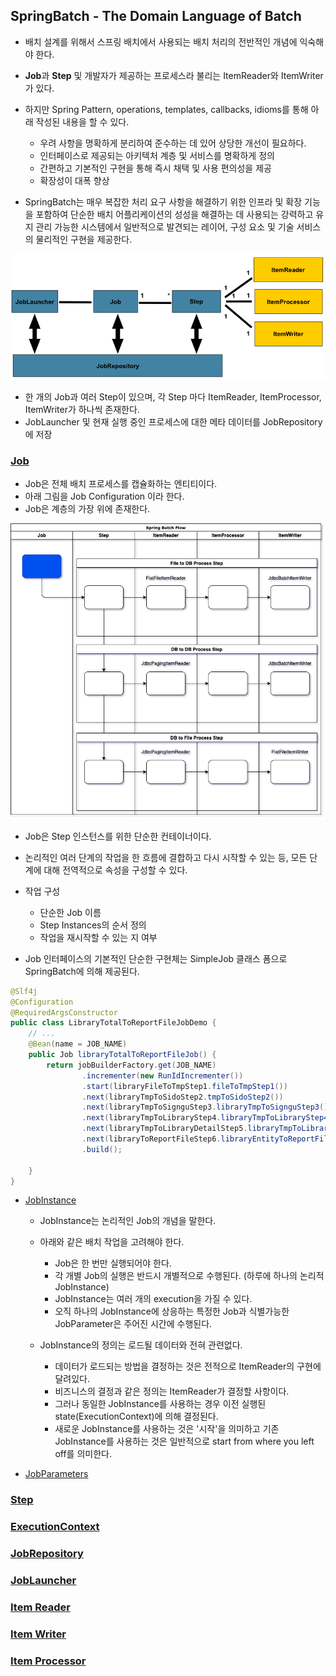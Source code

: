 ## SpringBatch - The Domain Language of Batch

- 배치 설계를 위해서 스프링 배치에서 사용되는 배치 처리의 전반적인 개념에 익숙해야 한다.
- **Job**과 **Step** 및 개발자가 제공하는 프로세스라 불리는 ItemReader와 ItemWriter가 있다.
- 하지만 Spring Pattern, operations, templates, callbacks, idioms를 통해 아래 작성된 내용을 할 수 있다.
    - 우려 사항을 명확하게 분리하여 준수하는 데 있어 상당한 개선이 필요하다.
    - 인터페이스로 제공되는 아키텍처 계층 및 서비스를 명확하게 정의
    - 간편하고 기본적인 구현을 통해 즉시 채택 및 사용 편의성을 제공
    - 확장성이 대폭 향상

- SpringBatch는 매우 복잡한 처리 요구 사항을 해결하기 위한 인프라 및 확장 기능을 포함하여 단순한 배치 어플리케이션의 성성을 해결하는 데 사용되는 강력하고 유지 관리 가능한 시스템에서 일반적으로 발견되는 레이어, 구성 요소 및 기술 서비스의 물리적인 구현을 제공한다.

![배치 계층 유형](/docs/batch/img/spring-batch-reference-model.png "배치 계층 유형")

- 한 개의 Job과 여러 Step이 있으며, 각 Step 마다 ItemReader, ItemProcessor, ItemWriter가 하나씩 존재한다.
- JobLauncher 및 현재 실행 중인 프로세스에 대한 메타 데이터를 JobRepository에 저장

### [Job](https://docs.spring.io/spring-batch/docs/current/reference/html/domain.html#job)
- Job은 전체 배치 프로세스를 캡슐화하는 엔티티이다.
- 아래 그림을 Job Configuration 이라 한다.
- Job은 계층의 가장 위에 존재한다.

![Job의 포지션](/img/batchDomain/JobPoint.png "Job Position")

- Job은 Step 인스턴스를 위한 단순한 컨테이너이다.
- 논리적인 여러 단계의 작업을 한 흐름에 결합하고 다시 시작할 수 있는 등, 모든 단계에 대해 전역적으로 속성을 구성할 수 있다.
- 작업 구성
    - 단순한 Job 이름
    - Step Instances의 순서 정의
    - 작업을 재시작할 수 있는 지 여부

- Job 인터페이스의 기본적인 단순한 구현체는 SimpleJob 클래스 폼으로 SpringBatch에 의해 제공된다.
```java
@Slf4j
@Configuration
@RequiredArgsConstructor
public class LibraryTotalToReportFileJobDemo {
    // ...
    @Bean(name = JOB_NAME)
    public Job libraryTotalToReportFileJob() {
        return jobBuilderFactory.get(JOB_NAME)
                .incrementer(new RunIdIncrementer())
                .start(libraryFileToTmpStep1.fileToTmpStep1())
                .next(libraryTmpToSidoStep2.tmpToSidoStep2())
                .next(libraryTmpToSignguStep3.libraryTmpToSignguStep3())
                .next(libraryTmpToLibraryStep4.libraryTmpToLibraryStep4())
                .next(libraryTmpToLibraryDetailStep5.libraryTmpToLibraryDetailStep5())
                .next(libraryToReportFileStep6.libraryEntityToReportFileStep6())
                .build();

    }
}
```

- [JobInstance](https://docs.spring.io/spring-batch/docs/current/reference/html/domain.html#jobinstance)
    - JobInstance는 논리적인 Job의 개념을 말한다.
    - 아래와 같은 배치 작업을 고려해야 한다.
        - Job은 한 번만 실행되어야 한다.
        - 각 개별 Job의 실행은 반드시 개별적으로 수행된다. (하루에 하나의 논리적 JobInstance)
        - JobInstance는 여러 개의 execution을 가질 수 있다.
        - 오직 하나의 JobInstance에 상응하는 특정한 Job과 식별가능한 JobParameter은 주어진 시간에 수행된다.

    - JobInstance의 정의는 로드될 데이터와 전혀 관련없다.
        - 데이터가 로드되는 방법을 결정하는 것은 전적으로 ItemReader의 구현에 달려있다.
        - 비즈니스의 결정과 같은 정의는 ItemReader가 결정할 사항이다.
        - 그러나 동일한 JobInstance를 사용하는 경우 이전 실행된 state(ExecutionContext)에 의해 결정된다.
        - 새로운 JobInstance를 사용하는 것은 '시작'을 의미하고 기존 JobInstance를 사용하는 것은 일반적으로 start from where you left off를 의미한다.

- [JobParameters](https://docs.spring.io/spring-batch/docs/current/reference/html/domain.html#jobparameters)

### [Step](https://docs.spring.io/spring-batch/docs/current/reference/html/domain.html#step)

### [ExecutionContext](https://docs.spring.io/spring-batch/docs/current/reference/html/domain.html#executioncontext)

### [JobRepository](https://docs.spring.io/spring-batch/docs/current/reference/html/domain.html#jobrepository)

### [JobLauncher](https://docs.spring.io/spring-batch/docs/current/reference/html/domain.html#joblauncher)

### [Item Reader](https://docs.spring.io/spring-batch/docs/current/reference/html/domain.html#item-reader)

### [Item Writer](https://docs.spring.io/spring-batch/docs/current/reference/html/domain.html#item-writer)

### [Item Processor](https://docs.spring.io/spring-batch/docs/current/reference/html/domain.html#item-processor)
